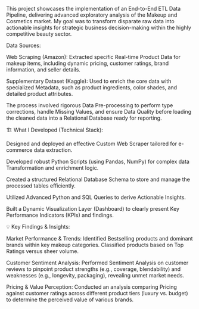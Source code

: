 This project showcases the implementation of an End-to-End ETL Data Pipeline, delivering advanced exploratory analysis of the Makeup and Cosmetics market. My goal was to transform disparate raw data into actionable insights for strategic business decision-making within the highly competitive beauty sector.

Data Sources:

Web Scraping (Amazon): Extracted specific Real-time Product Data for makeup items, including dynamic pricing, customer ratings, brand information, and seller details.

Supplementary Dataset (Kaggle): Used to enrich the core data with specialized Metadata, such as product ingredients, color shades, and detailed product attributes.

The process involved rigorous Data Pre-processing to perform type corrections, handle Missing Values, and ensure Data Quality before loading the cleaned data into a Relational Database ready for reporting.

🏗️ What I Developed (Technical Stack):

Designed and deployed an effective Custom Web Scraper tailored for e-commerce data extraction.

Developed robust Python Scripts (using Pandas, NumPy) for complex data Transformation and enrichment logic.

Created a structured Relational Database Schema to store and manage the processed tables efficiently.

Utilized Advanced Python and SQL Queries to derive Actionable Insights.

Built a Dynamic Visualization Layer (Dashboard) to clearly present Key Performance Indicators (KPIs) and findings.

💡 Key Findings & Insights:

Market Performance & Trends: Identified Bestselling products and dominant brands within key makeup categories. Classified products based on Top Ratings versus sheer volume.

Customer Sentiment Analysis: Performed Sentiment Analysis on customer reviews to pinpoint product strengths (e.g., coverage, blendability) and weaknesses (e.g., longevity, packaging), revealing unmet market needs.

Pricing & Value Perception: Conducted an analysis comparing Pricing against customer ratings across different product tiers (luxury vs. budget) to determine the perceived value of various brands.
